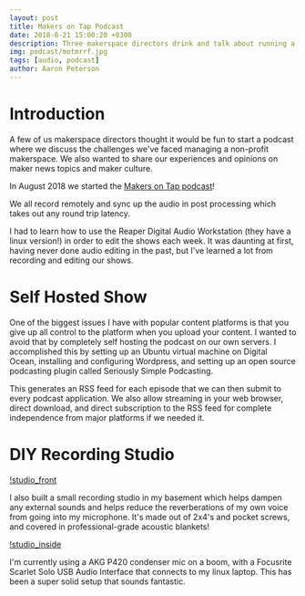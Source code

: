 ```yaml
---
layout: post
title: Makers on Tap Podcast
date: 2018-8-21 15:00:20 +0300
description: Three makerspace directors drink and talk about running a makerspace, maker news, and maker culture.
img: podcast/motmrrf.jpg
tags: [audio, podcast]
author: Aaron Peterson
---
```

# Introduction
A few of us makerspace directors thought it would be fun to start a podcast where we discuss the challenges we've faced managing a non-profit makerspace. We also wanted to share our experiences and opinions on maker news topics and maker culture.

In August 2018 we started the [Makers on Tap podcast](https://makersontap.com/)!

We all record remotely and sync up the audio in post processing which takes out any round trip latency.

I had to learn how to use the Reaper Digital Audio Workstation (they have a linux version!) in order to edit the shows each week. It was daunting at first, having never done audio editing in the past, but I've learned a lot from recording and editing our shows.

# Self Hosted Show
One of the biggest issues I have with popular content platforms is that you give up all control to the platform when you upload your content. I wanted to avoid that by completely self hosting the podcast on our own servers. I accomplished this by setting up an Ubuntu virtual machine on Digital Ocean, installing and configuring Wordpress, and setting up an open source podcasting plugin called Seriously Simple Podcasting.

This generates an RSS feed for each episode that we can then submit to every podcast application. We also allow streaming in your web browser, direct download, and direct subscription to the RSS feed for complete independence from major platforms if we needed it.


# DIY Recording Studio
[!studio_front]({{site.baseurl}}/assets/img/podcast/studio_front.jpg)

I also built a small recording studio in my basement which helps dampen any external sounds and helps reduce the reverberations of my own voice from going into my microphone. It's made out of 2x4's and pocket screws, and covered in professional-grade acoustic blankets!

[!studio_inside]({{site.baseurl}}/assets/img/podcast/studio_inside.jpg)

I'm currently using a AKG P420 condenser mic on a boom, with a Focusrite Scarlet Solo USB Audio Interface that connects to my linux laptop. This has been a super solid setup that sounds fantastic.



